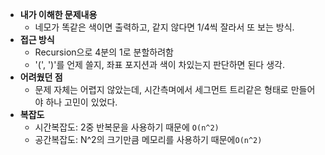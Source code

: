 - **내가 이해한 문제내용**
  - 네모가 똑같은 색이면 출력하고, 같지 않다면 1/4씩 잘라서 또 보는 방식.
- **접근 방식**
  - Recursion으로 4분의 1로 분할하려함
  - '(', ')'를 언제 쓸지, 좌표 포지션과 색이 차있는지 판단하면 된다 생각.
- **어려웠던 점**
  - 문제 자체는 어렵지 않았는데, 시간측며에서 세그먼트 트리같은 
    형태로 만들어야 하나 고민이 있었다.
- **복잡도**
  - 시간복잡도: 2중 반복문을 사용하기 때문에 `O(n^2)`
  - 공간복잡도: N^2의 크기만큼 메모리를 사용하기 때문에`O(n^2)`